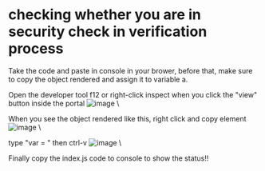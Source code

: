 # checking whether you are in security check in verification process

Take the code and paste in console in your brower, before that, make sure to copy the object rendered and assign it to variable a.

Open the developer tool f12 or right-click inspect when you click the "view" button inside the portal
![image](https://github.com/tomwuchenhe/Checking-Security-Check/assets/123397789/16ede6cb-ffac-4d1f-956a-a42df4931ad5)
\

When you see the object rendered like this, right click and copy element
![image](https://github.com/tomwuchenhe/Checking-Security-Check/assets/123397789/685e5588-ae3e-441e-a43c-fed6c2e78a03)
\

type "var = " then ctrl-v 
![image](https://github.com/tomwuchenhe/Checking-Security-Check/assets/123397789/938a29d2-be8c-43e9-a4ad-b1cc84d30660)
\

Finally copy the index.js code to console to show the status!!
